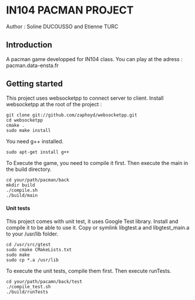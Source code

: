 # IN104 PACMAN PROJECT

Author : Soline DUCOUSSO and Etienne TURC

## Introduction

A pacman game developped for IN104 class.
You can play at the adress : pacman.data-ensta.fr


## Getting started
This project uses websocketpp to connect server to client. Install websocketpp at the root of the project :
```
git clone git://github.com/zaphoyd/websocketpp.git
cd websocketpp
cmake .
sudo make install

```
You need g++ installed.
```
sudo apt-get install g++
```

To Execute the game, you need to compile it first. Then execute the main in the build directory.
```
cd your/path/pacman/back
mkdir build
./compile.sh
./build/main

```

#### Unit tests

This project comes with unit test, it uses Google Test library. Install and compile it to be able to use it. Copy or symlink libgtest.a and libgtest_main.a to your /usr/lib folder.

```
cd /usr/src/gtest
sudo cmake CMakeLists.txt
sudo make
sudo cp *.a /usr/lib
```

To execute the unit tests, compile them first. Then execute runTests.
```
cd your/path/pacamn/back/test
./compile_test.sh
./build/runTests
```
